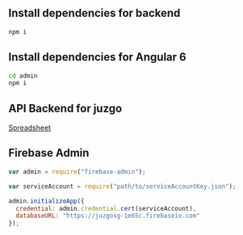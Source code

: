 ## Install dependencies for backend
```bash
npm i
```

## Install dependencies for Angular 6

```bash
cd admin
npm i
```

## API Backend for juzgo

[Spreadsheet](https://docs.google.com/spreadsheets/d/1kXgDxi8pCt4IlZ-PPt2avkPgaRtf9eNPWCTHQ6fGk9c/edit#gid=1313757103)


## Firebase Admin

```javascript
var admin = require("firebase-admin");

var serviceAccount = require("path/to/serviceAccountKey.json");

admin.initializeApp({
  credential: admin.credential.cert(serviceAccount),
  databaseURL: "https://juzgosg-1e65c.firebaseio.com"
});
```